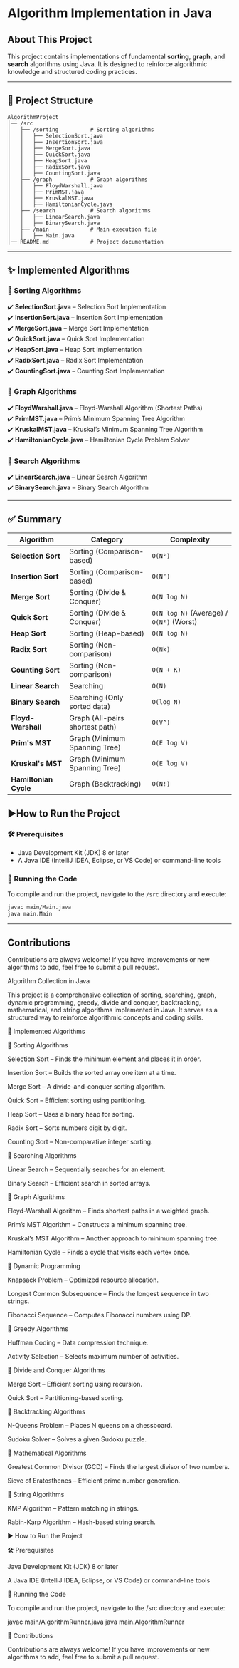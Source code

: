 
#  Algorithm Implementation in Java

##  About This Project
This project contains implementations of fundamental **sorting**, **graph**, and **search** algorithms using Java. It is designed to reinforce algorithmic knowledge and structured coding practices.

---

## 📂 Project Structure
```
AlgorithmProject
│── /src
│   ├── /sorting          # Sorting algorithms
│   │   ├── SelectionSort.java
│   │   ├── InsertionSort.java
│   │   ├── MergeSort.java
│   │   ├── QuickSort.java
│   │   ├── HeapSort.java
│   │   ├── RadixSort.java
│   │   ├── CountingSort.java
│   ├── /graph            # Graph algorithms
│   │   ├── FloydWarshall.java
│   │   ├── PrimMST.java
│   │   ├── KruskalMST.java
│   │   ├── HamiltonianCycle.java
│   ├── /search           # Search algorithms
│   │   ├── LinearSearch.java
│   │   ├── BinarySearch.java
│   ├── /main             # Main execution file
│   │   ├── Main.java
│── README.md             # Project documentation
```

---

## ✨ Implemented Algorithms

### 🔹 Sorting Algorithms
✔️ **SelectionSort.java** – Selection Sort Implementation  
✔️ **InsertionSort.java** – Insertion Sort Implementation  
✔️ **MergeSort.java** – Merge Sort Implementation  
✔️ **QuickSort.java** – Quick Sort Implementation  
✔️ **HeapSort.java** – Heap Sort Implementation  
✔️ **RadixSort.java** – Radix Sort Implementation  
✔️ **CountingSort.java** – Counting Sort Implementation  

### 🔹 Graph Algorithms
✔️ **FloydWarshall.java** – Floyd-Warshall Algorithm (Shortest Paths)  
✔️ **PrimMST.java** – Prim’s Minimum Spanning Tree Algorithm  
✔️ **KruskalMST.java** – Kruskal’s Minimum Spanning Tree Algorithm  
✔️ **HamiltonianCycle.java** – Hamiltonian Cycle Problem Solver  

### 🔹 Search Algorithms
✔️ **LinearSearch.java** – Linear Search Algorithm  
✔️ **BinarySearch.java** – Binary Search Algorithm  

---
## ✅ Summary

| Algorithm | Category | Complexity |
| --- | --- | --- |
| **Selection Sort** | Sorting (Comparison-based) | `O(N²)` |
| **Insertion Sort** | Sorting (Comparison-based) | `O(N²)` |
| **Merge Sort** | Sorting (Divide & Conquer) | `O(N log N)` |
| **Quick Sort** | Sorting (Divide & Conquer) | `O(N log N)` (Average) / `O(N²)` (Worst) |
| **Heap Sort** | Sorting (Heap-based) | `O(N log N)` |
| **Radix Sort** | Sorting (Non-comparison) | `O(Nk)` |
| **Counting Sort** | Sorting (Non-comparison) | `O(N + K)` |
| **Linear Search** | Searching | `O(N)` |
| **Binary Search** | Searching (Only sorted data) | `O(log N)` |
| **Floyd-Warshall** | Graph (All-pairs shortest path) | `O(V³)` |
| **Prim's MST** | Graph (Minimum Spanning Tree) | `O(E log V)` |
| **Kruskal's MST** | Graph (Minimum Spanning Tree) | `O(E log V)` |
| **Hamiltonian Cycle** | Graph (Backtracking) | `O(N!)` |

## ▶How to Run the Project
### 🛠 Prerequisites
- Java Development Kit (JDK) 8 or later
- A Java IDE (IntelliJ IDEA, Eclipse, or VS Code) or command-line tools

### 🏃 Running the Code
To compile and run the project, navigate to the `/src` directory and execute:
```sh
javac main/Main.java
java main.Main
```

---

##  Contributions
Contributions are always welcome! If you have improvements or new algorithms to add, feel free to submit a pull request.



Algorithm Collection in Java

This project is a comprehensive collection of sorting, searching, graph, dynamic programming, greedy, divide and conquer, backtracking, mathematical, and string algorithms implemented in Java. It serves as a structured way to reinforce algorithmic concepts and coding skills.

📂 Implemented Algorithms

🔹 Sorting Algorithms

Selection Sort – Finds the minimum element and places it in order.

Insertion Sort – Builds the sorted array one item at a time.

Merge Sort – A divide-and-conquer sorting algorithm.

Quick Sort – Efficient sorting using partitioning.

Heap Sort – Uses a binary heap for sorting.

Radix Sort – Sorts numbers digit by digit.

Counting Sort – Non-comparative integer sorting.

🔹 Searching Algorithms

Linear Search – Sequentially searches for an element.

Binary Search – Efficient search in sorted arrays.

🔹 Graph Algorithms

Floyd-Warshall Algorithm – Finds shortest paths in a weighted graph.

Prim’s MST Algorithm – Constructs a minimum spanning tree.

Kruskal’s MST Algorithm – Another approach to minimum spanning tree.

Hamiltonian Cycle – Finds a cycle that visits each vertex once.

🔹 Dynamic Programming

Knapsack Problem – Optimized resource allocation.

Longest Common Subsequence – Finds the longest sequence in two strings.

Fibonacci Sequence – Computes Fibonacci numbers using DP.

🔹 Greedy Algorithms

Huffman Coding – Data compression technique.

Activity Selection – Selects maximum number of activities.

🔹 Divide and Conquer Algorithms

Merge Sort – Efficient sorting using recursion.

Quick Sort – Partitioning-based sorting.

🔹 Backtracking Algorithms

N-Queens Problem – Places N queens on a chessboard.

Sudoku Solver – Solves a given Sudoku puzzle.

🔹 Mathematical Algorithms

Greatest Common Divisor (GCD) – Finds the largest divisor of two numbers.

Sieve of Eratosthenes – Efficient prime number generation.

🔹 String Algorithms

KMP Algorithm – Pattern matching in strings.

Rabin-Karp Algorithm – Hash-based string search.

▶️ How to Run the Project

🛠 Prerequisites

Java Development Kit (JDK) 8 or later

A Java IDE (IntelliJ IDEA, Eclipse, or VS Code) or command-line tools

🏃 Running the Code

To compile and run the project, navigate to the /src directory and execute:

javac main/AlgorithmRunner.java
java main.AlgorithmRunner

🤝 Contributions

Contributions are always welcome! If you have improvements or new algorithms to add, feel free to submit a pull request.




